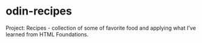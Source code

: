 # odin-recipes

Project: Recipes - collection of some of favorite food and applying what I've learned from HTML Foundations.